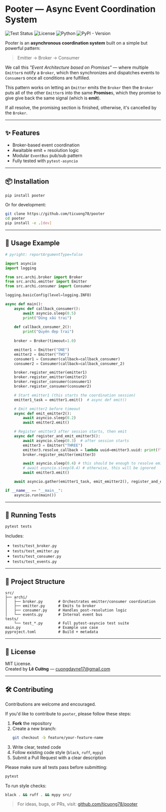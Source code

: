 # Pooter — Async Event Coordination System

![Test Status](https://github.com/ticuong78/pooter/actions/workflows/module-test.yml/badge.svg)
![License](https://img.shields.io/github/license/ticuong78/pooter)
![Python](https://img.shields.io/badge/python-3.11+-blue)
![PyPI - Version](https://img.shields.io/pypi/v/pooter)

Pooter is an **asynchronous coordination system** built on a simple but powerful pattern:

> Emitter → Broker → Consumer

We call this _"Event Architecture based on Promises"_ — where multiple `Emitter`s notify a `Broker`, which then synchronizes and dispatches events to `Consumer`s once all conditions are fulfilled.

This pattern works on letting an `Emitter` emits the `Broker` then the `Broker` puts all of the other `Emitter`s into the same **Promise**s, which they promise to give give back the same signal (which is **emit**).

If all resolve, the promising section is finished, otherwise, it's cancelled by the `Broker`.

---

## ✨ Features

- Broker-based event coordination
- Awaitable emit + resolution logic
- Modular `EventBus` pub/sub pattern
- Fully tested with `pytest-asyncio`

---

## 📦 Installation

```bash
pip install pooter
```

Or for development:

```bash
git clone https://github.com/ticuong78/pooter
cd pooter
pip install -e .[dev]
```

---

## 🚀 Usage Example

```python
# pyright: reportArgumentType=false

import asyncio
import logging

from src.archi.broker import Broker
from src.archi.emitter import Emitter
from src.archi.consumer import Consumer

logging.basicConfig(level=logging.INFO)

async def main():
    async def callback_consumer():
        await asyncio.sleep(0.5)
        print("Dũng xấu trai")
    
    def callback_consumer_2():
        print("Quyên đẹp trai")
    
    broker = Broker(timeout=1.0)

    emitter1 = Emitter("ONE")
    emitter2 = Emitter("TWO")
    consumer1 = Consumer(callback=callback_consumer)
    consumer2 = Consumer(callback=callback_consumer_2)

    broker.register_emitter(emitter1)
    broker.register_emitter(emitter2)
    broker.register_consumer(consumer1)
    broker.register_consumer(consumer2)

    # Start emitter1 (this starts the coordination session)
    emitter1_task = emitter1.emit()  # async def emit()

    # Emit emitter2 before timeout
    async def emit_emitter2():
        await asyncio.sleep(0.2)
        await emitter2.emit()

    # Register emitter3 after session starts, then emit
    async def register_and_emit_emitter3():
        await asyncio.sleep(0.3)  # after session starts
        emitter3 = Emitter("THREE")
        emitter3.resolve_callback = lambda uuid=emitter3.uuid: print(f"[Emitter {uuid}] internal resolved.")
        broker.register_emitter(emitter3)

        await asyncio.sleep(0.4) # this should be enough to resolve emitter3
        # await asyncio.sleep(0.4) # otherwise, this will be ignored
        await emitter3.emit()

    await asyncio.gather(emitter1_task, emit_emitter2(), register_and_emit_emitter3())

if __name__ == "__main__":
    asyncio.run(main())
```

---

## 🧪 Running Tests

```bash
pytest tests
```

Includes:

- `tests/test_broker.py`
- `tests/test_emitter.py`
- `tests/test_consumer.py`
- `tests/test_events.py`

---

## 📁 Project Structure

```
src/
├── archi/
│   ├── broker.py       # Orchestrates emitter/consumer coordination
│   ├── emitter.py      # Emits to broker
│   ├── consumer.py     # Handles post-resolution logic
│   └── events.py       # Internal event bus
tests/
    └── test_*.py       # Full pytest-asyncio test suite
main.py                 # Example use case
pyproject.toml          # Build + metadata
```

---

## 📜 License

MIT License.  
Created by **Lê Cường** — [cuongdayne17@gmail.com](mailto:cuongdayne17@gmail.com)

---

## 🛠️ Contributing

Contributions are welcome and encouraged.

If you'd like to contribute to `pooter`, please follow these steps:

1. **Fork** the repository
2. Create a new branch:
   ```bash
   git checkout -b feature/your-feature-name
   ```
3. Write clear, tested code
4. Follow existing code style (`black`, `ruff`, `mypy`)
5. Submit a Pull Request with a clear description

Please make sure all tests pass before submitting:

```bash
pytest
```

To run style checks:

```bash
black . && ruff . && mypy src/
```

> For ideas, bugs, or PRs, visit: [github.com/ticuong78/pooter](https://github.com/ticuong78/pooter)
